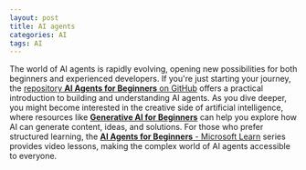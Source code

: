 ```yaml
---
layout: post
title: AI agents
categories: AI
tags: AI
---
```


The world of AI agents is rapidly evolving, opening new possibilities for both beginners and experienced developers. If you're just starting your journey, the [repository **AI Agents for Beginners** on GitHub](https://github.com/microsoft/ai-agents-for-beginners) offers a practical introduction to building and understanding AI agents. As you dive deeper, you might become interested in the creative side of artificial intelligence, where resources like [**Generative AI for Beginners**](https://github.com/microsoft/generative-ai-for-beginners) can help you explore how AI can generate content, ideas, and solutions. For those who prefer structured learning, the [**AI Agents for Beginners** - Microsoft Learn](https://learn.microsoft.com/en-us/shows/ai-agents-for-beginners/) series provides video lessons, making the complex world of AI agents accessible to everyone.